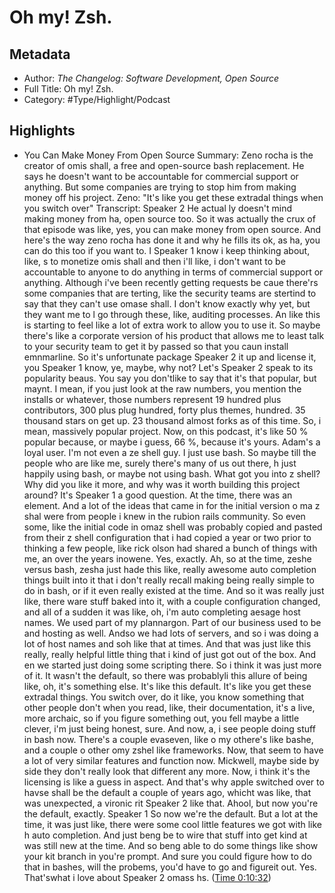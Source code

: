 # Oh my! Zsh.

## Metadata

* Author: *The Changelog: Software Development, Open Source*
* Full Title: Oh my! Zsh.
* Category: #Type/Highlight/Podcast

## Highlights

* You Can Make Money From Open Source
  Summary:
  Zeno rocha is the creator of omis shall, a free and open-source bash replacement. He says he doesn't want to be accountable for commercial support or anything. But some companies are trying to stop him from making money off his project. Zeno: "It's like you get these extradal things when you switch over"
  Transcript:
  Speaker 2
  He actual ly doesn't mind making money from ha, open source too. So it was actually the crux of that episode was like, yes, you can make money from open source. And here's the way zeno rocha has done it and why he fills its ok, as ha, you can do this too if you want to. I
  Speaker 1
  know i keep thinking about, like, s to monetize omis shall and then i'll like, i don't want to be accountable to anyone to do anything in terms of commercial support or anything. Although i've been recently getting requests be caue there'rs some companies that are terting, like the security teams are stertind to say that they can't use omase shall. I don't know exactly why yet, but they want me to l go through these, like, auditing processes. An like this is starting to feel like a lot of extra work to allow you to use it. So maybe there's like a corporate version of his product that allows me to least talk to your security team to get it by passed so that you caun install emnmarline. So it's unfortunate package
  Speaker 2
  it up and license it, you
  Speaker 1
  know, ye, maybe, why not? Let's
  Speaker 2
  speak to its popularity beaus. You say you don'tlike to say that it's that popular, but maynt. I mean, if you just look at the raw numbers, you mention the installs or whatever, those numbers represent 19 hundred plus contributors, 300 plus plug hundred, forty plus themes, hundred. 35 thousand stars on get up. 23 thousand almost forks as of this time. So, i mean, massively popular project. Now, on this podcast, it's like 50 % popular because, or maybe i guess, 66 %, because it's yours. Adam's a loyal user. I'm not even a ze shell guy. I just use bash. So maybe till the people who are like me, surely there's many of us out there, h just happily using bash, or maybe not using bash. What got you into z shell? Why did you like it more, and why was it worth building this project around? It's
  Speaker 1
  a good question. At the time, there was an element. And a lot of the ideas that came in for the initial version o ma z shal were from people i knew in the rubion rails community. So even some, like the initial code in omaz shell was probably copied and pasted from their z shell configuration that i had copied a year or two prior to thinking a few people, like rick olson had shared a bunch of things with me, an over the years inowene. Yes, exactly. Ah, so at the time, zeshe versus bash, zesha just hade this like, really awesome auto completion things built into it that i don't really recall making being really simple to do in bash, or if it even really existed at the time. And so it was really just like, there ware stuff baked into it, with a couple configuration changed, and all of a sudden it was like, oh, i'm auto completing aesage host names. We used part of my plannargon. Part of our business used to be and hosting as well. Andso we had lots of servers, and so i was doing a lot of host names and soh like that at times. And that was just like this really, really helpful little thing that i kind of just got out of the box. And en we started just doing some scripting there. So i think it was just more of it. It wasn't the default, so there was probablyli this allure of being like, oh, it's something else. It's like this default. It's like you get these extradal things. You switch over, do it like, you know something that other people don't when you read, like, their documentation, it's a live, more archaic, so if you figure something out, you fell maybe a little clever, i'm just being honest, sure. And now, a, i see people doing stuff in bash now. There's a couple evaseven, like o my othere's like bashe, and a couple o other omy zshel like frameworks. Now, that seem to have a lot of very similar features and function now. Mickwell, maybe side by side they don't really look that different any more. Now, i think it's the licensing is like a guess in aspect. And that's why apple switched over to havse shall be the default a couple of years ago, whicht was like, that was unexpected, a vironic rit
  Speaker 2
  like that. Ahool, but now you're the default, exactly.
  Speaker 1
  So now we're the default. But a lot at the time, it was just like, there were some cool little features we got with like h auto completion. And just beng be to wire that stuff into get kind at was still new at the time. And so beng able to do some things like show your kit branch in you're prompt. And sure you could figure how to do that in bashes, will the probems, you'd have to go and figureit out. Yes. That'swhat i love about
  Speaker 2
  omass hs. ([Time 0:10:32](https://share.snipd.com/snip/f7592a3d-08d4-42e8-8bbb-64c1a17a1c6b))
